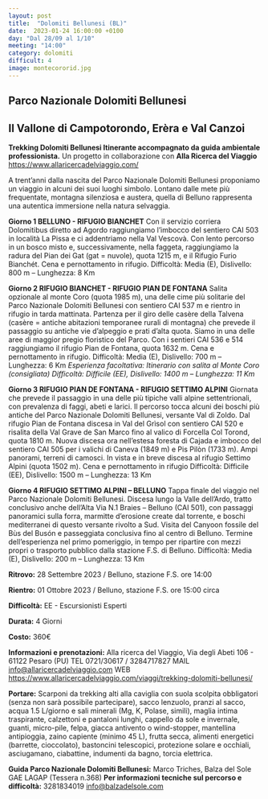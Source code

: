 ```yaml
---
layout: post
title:  "Dolomiti Bellunesi (BL)"
date:  2023-01-24 16:00:00 +0100
day: "Dal 28/09 al 1/10"
meeting: "14:00"
category: dolomiti 
difficult: 4
image: montecororid.jpg
---
```


## Parco Nazionale Dolomiti Bellunesi
## Il Vallone di Campotorondo, Erèra e Val Canzoi 

**Trekking Dolomiti Bellunesi Itinerante accompagnato da guida ambientale professionista.**
Un progetto in collaborazione con **Alla Ricerca del Viaggio** 
https://www.allaricercadelviaggio.com/

A trent’anni dalla nascita del Parco Nazionale Dolomiti Bellunesi proponiamo un viaggio in alcuni dei suoi luoghi simbolo. Lontano dalle mete più frequentate, montagna silenziosa e austera, quella di Belluno rappresenta una autentica immersione nella natura selvaggia.

**Giorno 1 BELLUNO - RIFUGIO BIANCHET**
Con il servizio corriera Dolomitibus diretto ad Agordo raggiungiamo l’imbocco del sentiero CAI 503 in località La Pissa e ci addentriamo nella Val Vescovà. Con lento percorso in un bosco misto e, successivamente, nella faggeta, raggiungiamo la radura del Pian dei Gat (gat = nuvole), quota 1215 m, e il Rifugio Furio Bianchét. Cena e pernottamento in rifugio.
Difficoltà: Media (E), Dislivello: 800 m – Lunghezza: 8 Km

**Giorno 2 RIFUGIO BIANCHET - RIFUGIO PIAN DE FONTANA**
Salita opzionale al monte Coro (quota 1985 m), una delle cime più solitarie del Parco Nazionale Dolomiti Bellunesi con sentiero CAI 537 m e rientro in rifugio in tarda mattinata. Partenza per il giro delle casère della Talvena (casère = antiche abitazioni temporanee rurali di montagna) che prevede il passaggio su antiche vie d’alpeggio e prati d’alta quota. Siamo in una delle aree di maggior pregio floristico del Parco. Con i sentieri CAI 536 e 514 raggiungiamo il rifugio Pian de Fontana, quota 1632 m. Cena e pernottamento in rifugio.
Difficoltà: Media (E), Dislivello: 700 m – Lunghezza: 6 Km
*Esperienza facoltativa: Itinerario con salita al Monte Coro (consigliata) Difficoltà: Difficile (EE), Dislivello: 1400 m – Lunghezza: 11 Km*

**Giorno 3 RIFUGIO PIAN DE FONTANA - RIFUGIO SETTIMO ALPINI**
Giornata che prevede il passaggio in una delle più tipiche valli alpine settentrionali, con prevalenza di faggi, abeti e larici. Il percorso tocca alcuni dei boschi più antiche del Parco Nazionale Dolomiti Bellunesi, versante Val di Zoldo.
Dal rifugio Pian de Fontana discesa in Val del Grìsol con sentiero CAI 520 e risalita della Val Grave de San Marco fino al valico di Forcella Col Torond, quota 1810 m. Nuova discesa ora nell’estesa foresta di Cajada e imbocco del sentiero CAI 505 per i valichi di Caneva (1849 m) e Pis Pilòn (1733 m). Ampi panorami, terreni di camosci. In vista e in breve discesa al rifugio Settimo Alpini (quota 1502 m). Cena e pernottamento in rifugio
Difficoltà: Difficile (EE), Dislivello: 1500 m – Lunghezza: 13 Km

**Giorno 4 RIFUGIO SETTIMO ALPINI – BELLUNO**
Tappa finale del viaggio nel Parco Nazionale Dolomiti Bellunesi. Discesa lungo la Valle dell’Ardo, tratto conclusivo anche dell’Alta Via N.1 Braies – Belluno (CAI 501), con passaggi panoramici sulla forra, marmitte d’erosione create dal torrente, e boschi mediterranei di questo versante rivolto a Sud.
Visita del Canyoon fossile del Bùs del Busón e passeggiata conclusiva fino al centro di Belluno. Termine dell’esperienza nel primo pomeriggio, in tempo per ripartire con mezzi propri o trasporto pubblico dalla stazione F.S. di Belluno.
Difficoltà: Media (E), Dislivello: 200 m – Lunghezza: 13 Km

**Ritrovo:** 28 Settembre 2023 / Belluno, stazione F.S. ore 14:00

**Rientro:** 01 Ottobre 2023 / Belluno, stazione F.S. ore 15:00 circa 

**Difficoltà:** EE - Escursionisti Esperti

**Durata:** 4 Giorni

**Costo:** 360€ 


**Informazioni e prenotazioni:**  Alla ricerca del Viaggio, Via degli Abeti 106 - 61122 Pesaro (PU) 
TEL   0721/30617 / 3284717827
MAIL  info@allaricercadelviaggio.com
WEB   https://www.allaricercadelviaggio.com/viaggi/trekking-dolomiti-bellunesi/

**Portare:** Scarponi da trekking alti alla caviglia con suola scolpita obbligatori (senza non sarà possibile partecipare), sacco lenzuolo, pranzi al sacco, acqua 1.5 L/giorno e sali minerali (Mg, K, Polase, simili), maglia intima traspirante, calzettoni e pantaloni lunghi, cappello da sole e invernale, guanti, micro-pile, felpa, giacca antivento o wind-stopper, mantellina antipioggia, zaino capiente (minimo 45 L), frutta secca, alimenti energetici (barrette, cioccolato), bastoncini telescopici, protezione solare e occhiali, asciugamano, ciabattine, indumenti da bagno, torcia elettrica.

**Guida Parco Nazionale Dolomiti Bellunesi:** Marco Triches, Balza del Sole GAE LAGAP (Tessera n.368)
**Per informazioni tecniche sul percorso e difficoltà:** 3281834019 info@balzadelsole.com
